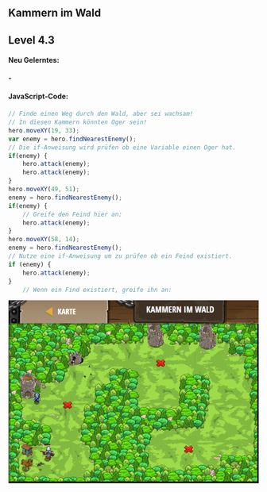 ## **Kammern im Wald**
## Level 4.3

#### Neu Gelerntes:
<b>-</b>

[comment]: <> (Was wurde gelernt und wie funktioniert die Technik?)

#### JavaScript-Code:
```js
// Finde einen Weg durch den Wald, aber sei wachsam!
// In diesen Kammern könnten Oger sein!
hero.moveXY(19, 33);
var enemy = hero.findNearestEnemy();
// Die if-Anweisung wird prüfen ob eine Variable einen Oger hat.
if(enemy) {
    hero.attack(enemy);
    hero.attack(enemy);
}
hero.moveXY(49, 51);
enemy = hero.findNearestEnemy();
if(enemy) {
    // Greife den Feind hier an:
    hero.attack(enemy);
}
hero.moveXY(58, 14);
enemy = hero.findNearestEnemy();
// Nutze eine if-Anweisung um zu prüfen ob ein Feind existiert.
if (enemy) {
    hero.attack(enemy);
}
    // Wenn ein Find existiert, greife ihn an:
```
![image](lvl4_3.png)